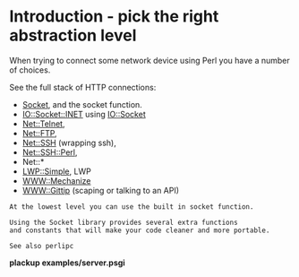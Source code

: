 # Introduction - pick the right abstraction level



When trying to connect some network device using Perl you have a number of choices.




See the full stack of HTTP connections:



* [Socket](https://metacpan.org/pod/Socket), and the socket function.
* [IO::Socket::INET](https://metacpan.org/pod/IO::Socket::INET) using [IO::Socket](https://metacpan.org/pod/IO::Socket)
* [Net::Telnet](https://metacpan.org/pod/Net::Telnet),
* [Net::FTP](https://metacpan.org/pod/Net::FTP),
* [Net::SSH](https://metacpan.org/pod/Net::SSH) (wrapping ssh),
* [Net::SSH::Perl](https://metacpan.org/pod/Net::SSH::Perl),
* Net::*
* [LWP::Simple](https://metacpan.org/pod/LWP::Simple), LWP
* [WWW::Mechanize](https://metacpan.org/pod/WWW::Mechanize)
* [WWW::Gittip](https://metacpan.org/pod/WWW::Gittip) (scaping or talking to an API)


```
At the lowest level you can use the built in socket function.

Using the Socket library provides several extra functions
and constants that will make your code cleaner and more portable.

See also perlipc
```

**plackup examples/server.psgi**






